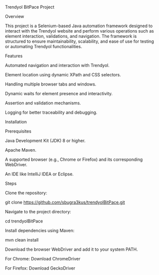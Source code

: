 Trendyol BitPace Project

Overview

This project is a Selenium-based Java automation framework designed to interact with the Trendyol website and perform various operations such as element interaction, validations, and navigation. The framework is structured to ensure maintainability, scalability, and ease of use for testing or automating Trendyol functionalities.

Features

Automated navigation and interaction with Trendyol.

Element location using dynamic XPath and CSS selectors.

Handling multiple browser tabs and windows.

Dynamic waits for element presence and interactivity.

Assertion and validation mechanisms.

Logging for better traceability and debugging.

Installation

Prerequisites

Java Development Kit (JDK) 8 or higher.

Apache Maven.

A supported browser (e.g., Chrome or Firefox) and its corresponding WebDriver.

An IDE like IntelliJ IDEA or Eclipse.

Steps

Clone the repository:

git clone https://github.com/sbugra3kus/trendyolBitPace.git

Navigate to the project directory:

cd trendyolBitPace

Install dependencies using Maven:

mvn clean install

Download the browser WebDriver and add it to your system PATH.

For Chrome: Download ChromeDriver

For Firefox: Download GeckoDriver

